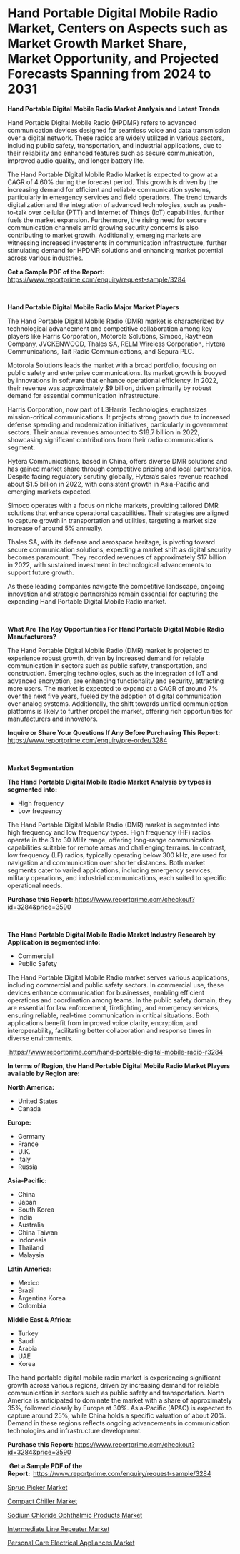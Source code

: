 <p><h1>Hand Portable Digital Mobile Radio Market, Centers on Aspects such as Market Growth Market Share, Market Opportunity, and Projected Forecasts Spanning from 2024 to 2031</h1></p><p><strong>Hand Portable Digital Mobile Radio Market Analysis and Latest Trends</strong></p>
<p><p>Hand Portable Digital Mobile Radio (HPDMR) refers to advanced communication devices designed for seamless voice and data transmission over a digital network. These radios are widely utilized in various sectors, including public safety, transportation, and industrial applications, due to their reliability and enhanced features such as secure communication, improved audio quality, and longer battery life.</p><p>The Hand Portable Digital Mobile Radio Market is expected to grow at a CAGR of 4.60% during the forecast period. This growth is driven by the increasing demand for efficient and reliable communication systems, particularly in emergency services and field operations. The trend towards digitalization and the integration of advanced technologies, such as push-to-talk over cellular (PTT) and Internet of Things (IoT) capabilities, further fuels the market expansion. Furthermore, the rising need for secure communication channels amid growing security concerns is also contributing to market growth. Additionally, emerging markets are witnessing increased investments in communication infrastructure, further stimulating demand for HPDMR solutions and enhancing market potential across various industries.</p></p>
<p><strong>Get a Sample PDF of the Report:&nbsp;</strong> <a href="https://www.reportprime.com/enquiry/request-sample/3284?utm_campaign=114&utm_medium=2&utm_source=Github&utm_content=ia&utm_term=27112024&utm_id=hand-portable-digital-mobile-radio">https://www.reportprime.com/enquiry/request-sample/3284</a></p>
<p>&nbsp;</p>
<p><strong>Hand Portable Digital Mobile Radio Major Market Players</strong></p>
<p><p>The Hand Portable Digital Mobile Radio (DMR) market is characterized by technological advancement and competitive collaboration among key players like Harris Corporation, Motorola Solutions, Simoco, Raytheon Company, JVCKENWOOD, Thales SA, RELM Wireless Corporation, Hytera Communications, Tait Radio Communications, and Sepura PLC.</p><p>Motorola Solutions leads the market with a broad portfolio, focusing on public safety and enterprise communications. Its market growth is buoyed by innovations in software that enhance operational efficiency. In 2022, their revenue was approximately $9 billion, driven primarily by robust demand for essential communication infrastructure.</p><p>Harris Corporation, now part of L3Harris Technologies, emphasizes mission-critical communications. It projects strong growth due to increased defense spending and modernization initiatives, particularly in government sectors. Their annual revenues amounted to $18.7 billion in 2022, showcasing significant contributions from their radio communications segment.</p><p>Hytera Communications, based in China, offers diverse DMR solutions and has gained market share through competitive pricing and local partnerships. Despite facing regulatory scrutiny globally, Hytera’s sales revenue reached about $1.5 billion in 2022, with consistent growth in Asia-Pacific and emerging markets expected.</p><p>Simoco operates with a focus on niche markets, providing tailored DMR solutions that enhance operational capabilities. Their strategies are aligned to capture growth in transportation and utilities, targeting a market size increase of around 5% annually.</p><p>Thales SA, with its defense and aerospace heritage, is pivoting toward secure communication solutions, expecting a market shift as digital security becomes paramount. They recorded revenues of approximately $17 billion in 2022, with sustained investment in technological advancements to support future growth.</p><p>As these leading companies navigate the competitive landscape, ongoing innovation and strategic partnerships remain essential for capturing the expanding Hand Portable Digital Mobile Radio market.</p></p>
<p>&nbsp;</p>
<p><strong>What Are The Key Opportunities For Hand Portable Digital Mobile Radio Manufacturers?</strong></p>
<p><p>The Hand Portable Digital Mobile Radio (DMR) market is projected to experience robust growth, driven by increased demand for reliable communication in sectors such as public safety, transportation, and construction. Emerging technologies, such as the integration of IoT and advanced encryption, are enhancing functionality and security, attracting more users. The market is expected to expand at a CAGR of around 7% over the next five years, fueled by the adoption of digital communication over analog systems. Additionally, the shift towards unified communication platforms is likely to further propel the market, offering rich opportunities for manufacturers and innovators.</p></p>
<p><strong>Inquire or Share Your Questions If Any Before Purchasing This Report:</strong> <a href="https://www.reportprime.com/enquiry/pre-order/3284?utm_campaign=114&utm_medium=2&utm_source=Github&utm_content=ia&utm_term=27112024&utm_id=hand-portable-digital-mobile-radio">https://www.reportprime.com/enquiry/pre-order/3284</a></p>
<p>&nbsp;</p>
<p><strong>Market Segmentation</strong></p>
<p><strong>The Hand Portable Digital Mobile Radio Market Analysis by types is segmented into:</strong></p>
<p><ul><li>High frequency</li><li>Low frequency</li></ul></p>
<p><p>The Hand Portable Digital Mobile Radio (DMR) market is segmented into high frequency and low frequency types. High frequency (HF) radios operate in the 3 to 30 MHz range, offering long-range communication capabilities suitable for remote areas and challenging terrains. In contrast, low frequency (LF) radios, typically operating below 300 kHz, are used for navigation and communication over shorter distances. Both market segments cater to varied applications, including emergency services, military operations, and industrial communications, each suited to specific operational needs.</p></p>
<p><strong>Purchase this Report:&nbsp;</strong><a href="https://www.reportprime.com/checkout?id=3284&price=3590&utm_campaign=114&utm_medium=2&utm_source=Github&utm_content=ia&utm_term=27112024&utm_id=hand-portable-digital-mobile-radio">https://www.reportprime.com/checkout?id=3284&price=3590</a></p>
<p>&nbsp;</p>
<p><strong>The Hand Portable Digital Mobile Radio Market Industry Research by Application is segmented into:</strong></p>
<p><ul><li>Commercial</li><li>Public Safety</li></ul></p>
<p><p>The Hand Portable Digital Mobile Radio market serves various applications, including commercial and public safety sectors. In commercial use, these devices enhance communication for businesses, enabling efficient operations and coordination among teams. In the public safety domain, they are essential for law enforcement, firefighting, and emergency services, ensuring reliable, real-time communication in critical situations. Both applications benefit from improved voice clarity, encryption, and interoperability, facilitating better collaboration and response times in diverse environments.</p></p>
<p><a href="https://www.reportprime.com/hand-portable-digital-mobile-radio-r3284?utm_campaign=114&utm_medium=2&utm_source=Github&utm_content=ia&utm_term=27112024&utm_id=hand-portable-digital-mobile-radio">&nbsp;https://www.reportprime.com/hand-portable-digital-mobile-radio-r3284</a></p>
<p><strong>In terms of Region, the Hand Portable Digital Mobile Radio Market Players available by Region are:</strong></p>
<p>
    <p> <strong> North America: </strong>
        <ul>
            <li>United States</li>
            <li>Canada</li>
        </ul>
        </p> 
    <p> <strong> Europe: </strong>
        <ul>
            <li>Germany</li>
            <li>France</li>
            <li>U.K.</li>
            <li>Italy</li>
            <li>Russia</li>
        </ul>
        </p> 
    <p> <strong> Asia-Pacific: </strong>
        <ul>
            <li>China</li>
            <li>Japan</li>
            <li>South Korea</li>
            <li>India</li>
            <li>Australia</li>
            <li>China Taiwan</li>
            <li>Indonesia</li>
            <li>Thailand</li>
            <li>Malaysia</li>
        </ul>
        </p> 
    <p> <strong> Latin America: </strong>
        <ul>
            <li>Mexico</li>
            <li>Brazil</li>
            <li>Argentina Korea</li>
            <li>Colombia</li>
        </ul>
        </p> 
    <p> <strong> Middle East & Africa: </strong>
        <ul>
            <li>Turkey</li>
            <li>Saudi</li>
            <li>Arabia</li>
            <li>UAE</li>
            <li>Korea</li>
        </ul>
    </p>
    </p>
<p><p>The hand portable digital mobile radio market is experiencing significant growth across various regions, driven by increasing demand for reliable communication in sectors such as public safety and transportation. North America is anticipated to dominate the market with a share of approximately 35%, followed closely by Europe at 30%. Asia-Pacific (APAC) is expected to capture around 25%, while China holds a specific valuation of about 20%. Demand in these regions reflects ongoing advancements in communication technologies and infrastructure development.</p></p>
<p><strong>Purchase this Report: </strong><a href="https://www.reportprime.com/checkout?id=3284&price=3590&utm_campaign=114&utm_medium=2&utm_source=Github&utm_content=ia&utm_term=27112024&utm_id=hand-portable-digital-mobile-radio">https://www.reportprime.com/checkout?id=3284&price=3590</a></p>
<p>&nbsp;<strong>Get a Sample PDF of the Report:&nbsp;&nbsp;</strong><a href="https://www.reportprime.com/enquiry/request-sample/3284?utm_campaign=114&utm_medium=2&utm_source=Github&utm_content=ia&utm_term=27112024&utm_id=hand-portable-digital-mobile-radio">https://www.reportprime.com/enquiry/request-sample/3284</a></p>
<p><strong></strong></p>
<p><p><a href="https://www.linkedin.com/pulse/decoding-sprue-picker-industry-dynamics-strategic-imperatives-u7kmc?utm_campaign=114&utm_medium=2&utm_source=Github&utm_content=ia&utm_term=27112024&utm_id=hand-portable-digital-mobile-radio">Sprue Picker Market</a></p><p><a href="https://www.linkedin.com/pulse/strategic-insights-global-compact-chiller-market-trends-wvjac?utm_campaign=114&utm_medium=2&utm_source=Github&utm_content=ia&utm_term=27112024&utm_id=hand-portable-digital-mobile-radio">Compact Chiller Market</a></p><p><a href="https://issuu.com/reportprime-2/docs/sodium-chloride-ophthalmic-products_53e2a24a723513?utm_campaign=114&utm_medium=2&utm_source=Github&utm_content=ia&utm_term=27112024&utm_id=hand-portable-digital-mobile-radio">Sodium Chloride Ophthalmic Products Market</a></p><p><a href="https://github.com/FassouRP/Market-Research-Report-List-6/blob/main/intermediate-line-repeater-market.md?utm_campaign=114&utm_medium=2&utm_source=Github&utm_content=ia&utm_term=27112024&utm_id=hand-portable-digital-mobile-radio">Intermediate Line Repeater Market</a></p><p><a href="https://github.com/rahu1506/Market-Research-Report-List-6/blob/main/personal-care-electrical-appliances-market.md?utm_campaign=114&utm_medium=2&utm_source=Github&utm_content=ia&utm_term=27112024&utm_id=hand-portable-digital-mobile-radio">Personal Care Electrical Appliances Market</a></p></p>
